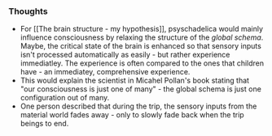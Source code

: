 ### Thoughts
* For [[The brain structure - my hypothesis]], psyschadelica would mainly influence consciousness by relaxing the structure of the *global schema*. Maybe, the critical state of the brain is enhanced so that sensory inputs isn't processed automatically as easily - but rather experience immediatley. The experience is often compared to the ones that children have - an immediatey, comprehensive experience.
* This would explain the scientist in Micahel Pollan's book stating that "our consciousness is just one of many" - the global schema is just one configuration out of many.
* One person described that during the trip, the sensory inputs from the material world fades away - only to slowly fade back when the trip beings to end. 
